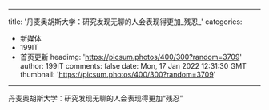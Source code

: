 
---
title: '丹麦奥胡斯大学：研究发现无聊的人会表现得更加_残忍_'
categories: 
 - 新媒体
 - 199IT
 - 首页更新
headimg: 'https://picsum.photos/400/300?random=3709'
author: 199IT
comments: false
date: Mon, 17 Jan 2022 12:31:30 GMT
thumbnail: 'https://picsum.photos/400/300?random=3709'
---

<div>   
丹麦奥胡斯大学：研究发现无聊的人会表现得更加“残忍”  
</div>
            